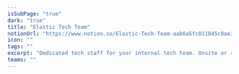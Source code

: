 ```yaml
---
isSubPage: "true"
dark: "true"
title: "Elastic Tech Team"
notionUrl: "https://www.notion.so/Elastic-Tech-Team-aab6a5fc011845c8ae3582b37f1d4e1d"
icon: ""
tags: ""
excerpt: "Dedicated tech staff for your internal tech team. Onsite or remote, as often as you need: scale up or down on demand."
teams: ""
---
```

